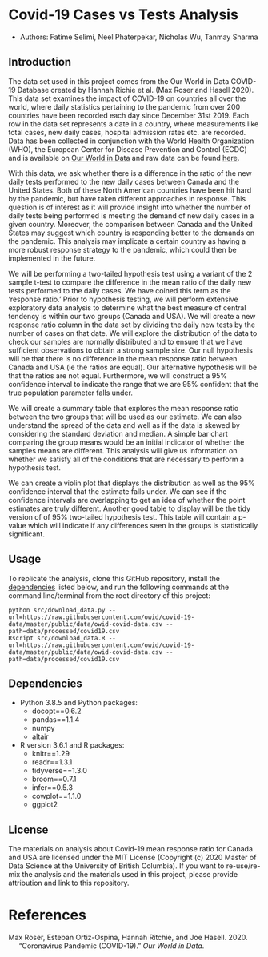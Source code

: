 # Covid-19 Cases vs Tests Analysis

-   Authors: Fatime Selimi, Neel Phaterpekar, Nicholas Wu, Tanmay Sharma

## Introduction

The data set used in this project comes from the Our World in Data
COVID-19 Database created by Hannah Richie et al. (Max Roser and Hasell
2020). This data set examines the impact of COVID-19 on countries all
over the world, where daily statistics pertaining to the pandemic from
over 200 countries have been recorded each day since December 31st 2019.
Each row in the data set represents a date in a country, where
measurements like total cases, new daily cases, hospital admission rates
etc. are recorded. Data has been collected in conjunction with the World
Health Organization (WHO), the European Center for Disease Prevention
and Control (ECDC) and is available on [Our World in
Data](https://ourworldindata.org/coronavirus) and raw data can be found
[here](https://raw.githubusercontent.com/owid/covid-19-data/master/public/data/owid-covid-data.csv).

With this data, we ask whether there is a difference in the ratio of the 
new daily tests performed to the new daily cases between Canada and the 
United States. Both of these North American countries have been hit hard by the
pandemic, but have taken different approaches in response. This question
is of interest as it will provide insight into whether the number of
daily tests being performed is meeting the demand of new daily cases in
a given country. Moreover, the comparison between Canada and the United
States may suggest which country is responding better to the demands on
the pandemic. This analysis may implicate a certain country as having a
more robust response strategy to the pandemic, which could then be
implemented in the future.

We will be performing a two-tailed hypothesis test using a variant of the 2 sample
t-test to compare the difference in the mean ratio of the daily new
tests performed to the daily cases. We have coined this term as the
‘response ratio.’ Prior to hypothesis testing, we will perform extensive
exploratory data analysis to determine what the best measure of central
tendency is within our two groups (Canada and USA). We will create a new
response ratio column in the data set by dividing the daily new tests by
the number of cases on that date. We will explore the distribution of
the data to check our samples are normally distributed and to ensure
that we have sufficient observations to obtain a strong sample size. Our
null hypothesis will be that there is no difference in the mean response
ratio between Canada and USA (ie the ratios are equal). Our alternative
hypothesis will be that the ratios are not equal. Furthermore, we will
construct a 95% confidence interval to indicate the range that we are
95% confident that the true population parameter falls under.

We will create a summary table that explores the mean response ratio
between the two groups that will be used as our estimate. We can also
understand the spread of the data and well as if the data is skewed by
considering the standard deviation and median. A simple bar chart
comparing the group means would be an initial indicator of whether the
samples means are different. This analysis will give us information on
whether we satisfy all of the conditions that are necessary to perform a
hypothesis test.

We can create a violin plot that displays the distribution as well as
the 95% confidence interval that the estimate falls under. We can see if
the confidence intervals are overlapping to get an idea of whether the
point estimates are truly different. Another good table to display will
be the tidy version of of 95% two-tailed hypothesis test. This table
will contain a p-value which will indicate if any differences seen in
the groups is statistically significant.

## Usage

To replicate the analysis, clone this GitHub repository, install the
[dependencies](#dependencies) listed below, and run the following
commands at the command line/terminal from the root directory of this
project:

    python src/download_data.py --url=https://raw.githubusercontent.com/owid/covid-19-data/master/public/data/owid-covid-data.csv --path=data/processed/covid19.csv
    Rscript src/download_data.R --url=https://raw.githubusercontent.com/owid/covid-19-data/master/public/data/owid-covid-data.csv --path=data/processed/covid19.csv

## Dependencies

-   Python 3.8.5 and Python packages:
    -   docopt==0.6.2
    -   pandas==1.1.4
    -   numpy
    -   altair
-   R version 3.6.1 and R packages:
    -   knitr==1.29
    -   readr==1.3.1
    -   tidyverse==1.3.0
    -   broom==0.7.1
    -   infer==0.5.3
    -   cowplot==1.1.0
    -   ggplot2

## License

The materials on analysis about Covid-19 mean response ratio for Canada
and USA are licensed under the MIT License (Copyright (c) 2020 Master of
Data Science at the University of British Columbia). If you want to
re-use/re-mix the analysis and the materials used in this project,
please provide attribution and link to this repository.

# References

<div id="refs" class="references csl-bib-body hanging-indent">

<div id="ref-owidcoronavirus" class="csl-entry">

Max Roser, Esteban Ortiz-Ospina, Hannah Ritchie, and Joe Hasell. 2020.
“Coronavirus Pandemic (COVID-19).” *Our World in Data*.

</div>

</div>